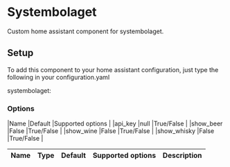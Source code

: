 # Systembolaget
Custom home assistant component for systembolaget.

## Setup
To add this component to your home assistant configuration, just type the following in your configuration.yaml

systembolaget:

### Options

|Name        |Default  |Supported options |
|api_key     |null     |True/False        |
|show_beer   |False    |True/False        |
|show_wine   |False    |True/False        |
|show_whisky |False    |True/False        |


| Name           | Type        | Default      | Supported options                                | Description                                                                                                                                                                                                                                                                                                                                   |
| -------------- | ----------- | ------------ | ------------------------------------------------ | --------------------------------------------------------------------------------------------------------------------------------------------------------------------------------------------------------------------------------------------------------------------------------------------------------------------------------------------- |
